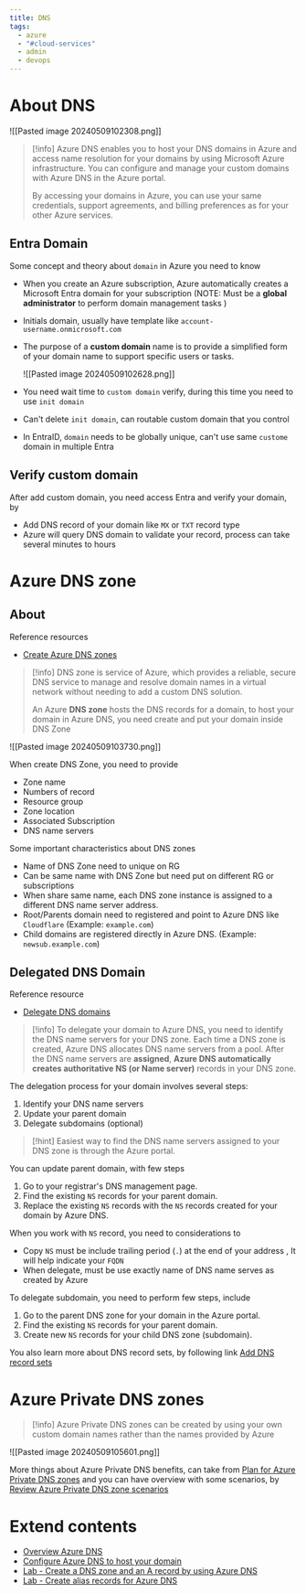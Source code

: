```yaml
---
title: DNS
tags:
  - azure
  - "#cloud-services"
  - admin
  - devops
---
```

# About DNS

![[Pasted image 20240509102308.png]]

>[!info]
>Azure DNS enables you to host your DNS domains in Azure and access name resolution for your domains by using Microsoft Azure infrastructure. You can configure and manage your custom domains with Azure DNS in the Azure portal.
>
>By accessing your domains in Azure, you can use your same credentials, support agreements, and billing preferences as for your other Azure services.

## Entra Domain

Some concept and theory about `domain` in Azure you need to know

- When you create an Azure subscription, Azure automatically creates a Microsoft Entra domain for your subscription (NOTE: Must be a **global administrator** to perform domain management tasks )
- Initials domain, usually have template like `account-username.onmicrosoft.com`
- The purpose of a **custom domain** name is to provide a simplified form of your domain name to support specific users or tasks.

	![[Pasted image 20240509102628.png]]

- You need wait time to `custom domain` verify, during this time you need to use `init domain`
- Can't delete `init domain`, can routable custom domain that you control
- In EntraID, `domain` needs to be globally unique, can't use same `custome` domain in multiple Entra

## Verify custom domain

After add custom domain, you need access Entra and verify your domain, by

- Add DNS record of your domain like `MX` or `TXT` record type
- Azure will query DNS domain to validate your record, process can take several minutes to hours


# Azure DNS zone

## About

Reference resources

- [Create Azure DNS zones](https://learn.microsoft.com/en-us/training/modules/configure-azure-dns/4-create-zones)

>[!info]
>DNS zone is service of Azure, which provides a reliable, secure DNS service to manage and resolve domain names in a virtual network without needing to add a custom DNS solution. 
>
>An Azure **DNS zone** hosts the DNS records for a domain, to host your domain in Azure DNS, you need create and put your domain inside DNS Zone

![[Pasted image 20240509103730.png]]

When create DNS Zone, you need to provide

- Zone name
- Numbers of record
- Resource group
- Zone location
- Associated Subscription
- DNS name servers

Some important characteristics about DNS zones

- Name of DNS Zone need to unique on RG
- Can be same name with DNS Zone but need put on different RG or subscriptions
- When share same name, each DNS zone instance is assigned to a different DNS name server address.
- Root/Parents domain need to registered and point to Azure DNS like `Cloudflare` (Example: `example.com`)
- Child domains are registered directly in Azure DNS. (Example: `newsub.example.com`) 


## Delegated DNS Domain

Reference resource

- [Delegate DNS domains](https://learn.microsoft.com/en-us/training/modules/configure-azure-dns/5-delegate-dns-domains)

>[!info]
>To delegate your domain to Azure DNS, you need to identify the DNS name servers for your DNS zone. Each time a DNS zone is created, Azure DNS allocates DNS name servers from a pool. After the DNS name servers are **assigned**, **Azure DNS automatically creates authoritative NS (or Name server)** records in your DNS zone.

The delegation process for your domain involves several steps:

1. Identify your DNS name servers
2. Update your parent domain
3. Delegate subdomains (optional)

>[!hint]
>Easiest way to find the DNS name servers assigned to your DNS zone is through the Azure portal.

You can update parent domain, with few steps

1. Go to your registrar's DNS management page.
2. Find the existing `NS` records for your parent domain.
3. Replace the existing `NS` records with the `NS` records created for your domain by Azure DNS.

When you work with `NS` record, you need to considerations to

- Copy `NS` must be include trailing period  (`.`) at the end of your address , It will help indicate your `FQDN`
- When delegate, must be use exactly name of DNS name serves as created by Azure

To delegate subdomain, you need to perform few steps, include

1. Go to the parent DNS zone for your domain in the Azure portal.
2. Find the existing `NS` records for your parent domain.
3. Create new `NS` records for your child DNS zone (subdomain).


You also learn more about DNS record sets, by following link [Add DNS record sets](https://learn.microsoft.com/en-us/training/modules/configure-azure-dns/6-add-dns-record-sets)

# Azure Private DNS zones

>[!info]
>Azure Private DNS zones can be created by using your own custom domain names rather than the names provided by Azure

![[Pasted image 20240509105601.png]]

More things about Azure Private DNS benefits, can take from [Plan for Azure Private DNS zones](https://learn.microsoft.com/en-us/training/modules/configure-azure-dns/7-plan-for-private-dns-zones) and you can have overview with some scenarios, by [Review Azure Private DNS zone scenarios](https://learn.microsoft.com/en-us/training/modules/configure-azure-dns/8-determine-private-zone-scenarios)

# Extend contents

- [Overview Azure DNS](https://learn.microsoft.com/en-us/training/modules/host-domain-azure-dns/2-what-is-azure-dns)
- [Configure Azure DNS to host your domain](https://learn.microsoft.com/en-us/training/modules/host-domain-azure-dns/3-configure-azure-dns-host-domain)
- [Lab - Create a DNS zone and an A record by using Azure DNS](https://learn.microsoft.com/en-us/training/modules/host-domain-azure-dns/4-exercise-create-dns-zone-a-record)
- [Lab - Create alias records for Azure DNS](https://learn.microsoft.com/en-us/training/modules/host-domain-azure-dns/6-exercise-create-alias-records)